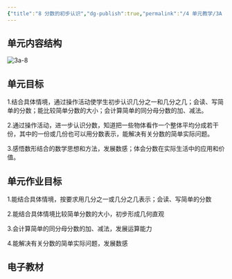 ```yaml
---
{"title":"8 分数的初步认识","dg-publish":true,"permalink":"/4 单元教学/3A 三上/8 分数的初步认识/","dgPassFrontmatter":true,"noteIcon":""}
---
```



## 单元内容结构

![3a-8](https://r2.edui123.com/2023/05/3a-8.png)

## 单元目标

1.结合具体情境，通过操作活动使学生初步认识几分之一和几分之几；会读、写简单的分数；能比较简单分数的大小；会计算简单的同分母分数的加、减法。

2.通过操作活动，进一步认识分数，知道把一些物体看作一个整体平均分成若干份，其中的一份或几份也可以用分数表示，能解决有关分数的简单实际问题。

3.感悟数形结合的数学思想和方法，发展数感；体会分数在实际生活中的应用和价值。

## 单元作业目标

1.能结合具体情境，按要求用几分之一或几分之几表示；会读、写简单的分数

2.能结合具体情境比较简单分数的大小，初步形成几何直观

3.会计算简单的同分母分数的加、减法，发展运算能力

4.能解决有关分数的简单实际问题，发展数感


## 电子教材


